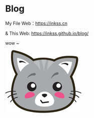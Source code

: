 # Blog

My File Web：https://inkss.cn

&  This Web: https://inkss.github.io/blog/

wow ~

![](pic/cat.png)
